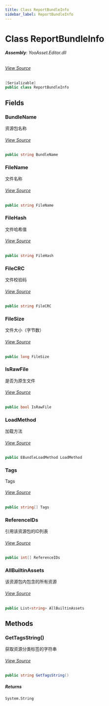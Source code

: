 ```yaml
---
title: Class ReportBundleInfo
sidebar_label: ReportBundleInfo
---
```

# Class ReportBundleInfo


###### **Assembly**: YooAsset.Editor.dll
###### [View Source](https://github.com/tuyoogame/YooAsset/blob/main/Assets/YooAsset/Editor/AssetBundleBuilder/BuildReport/ReportBundleInfo.cs#L8)
```csharp title="Declaration"
[Serializable]
public class ReportBundleInfo
```
## Fields
### BundleName
资源包名称
###### [View Source](https://github.com/tuyoogame/YooAsset/blob/main/Assets/YooAsset/Editor/AssetBundleBuilder/BuildReport/ReportBundleInfo.cs#L14)
```csharp title="Declaration"
public string BundleName
```
### FileName
文件名称
###### [View Source](https://github.com/tuyoogame/YooAsset/blob/main/Assets/YooAsset/Editor/AssetBundleBuilder/BuildReport/ReportBundleInfo.cs#L19)
```csharp title="Declaration"
public string FileName
```
### FileHash
文件哈希值
###### [View Source](https://github.com/tuyoogame/YooAsset/blob/main/Assets/YooAsset/Editor/AssetBundleBuilder/BuildReport/ReportBundleInfo.cs#L24)
```csharp title="Declaration"
public string FileHash
```
### FileCRC
文件校验码
###### [View Source](https://github.com/tuyoogame/YooAsset/blob/main/Assets/YooAsset/Editor/AssetBundleBuilder/BuildReport/ReportBundleInfo.cs#L29)
```csharp title="Declaration"
public string FileCRC
```
### FileSize
文件大小（字节数）
###### [View Source](https://github.com/tuyoogame/YooAsset/blob/main/Assets/YooAsset/Editor/AssetBundleBuilder/BuildReport/ReportBundleInfo.cs#L34)
```csharp title="Declaration"
public long FileSize
```
### IsRawFile
是否为原生文件
###### [View Source](https://github.com/tuyoogame/YooAsset/blob/main/Assets/YooAsset/Editor/AssetBundleBuilder/BuildReport/ReportBundleInfo.cs#L39)
```csharp title="Declaration"
public bool IsRawFile
```
### LoadMethod
加载方法
###### [View Source](https://github.com/tuyoogame/YooAsset/blob/main/Assets/YooAsset/Editor/AssetBundleBuilder/BuildReport/ReportBundleInfo.cs#L44)
```csharp title="Declaration"
public EBundleLoadMethod LoadMethod
```
### Tags
Tags
###### [View Source](https://github.com/tuyoogame/YooAsset/blob/main/Assets/YooAsset/Editor/AssetBundleBuilder/BuildReport/ReportBundleInfo.cs#L49)
```csharp title="Declaration"
public string[] Tags
```
### ReferenceIDs
引用该资源包的ID列表
###### [View Source](https://github.com/tuyoogame/YooAsset/blob/main/Assets/YooAsset/Editor/AssetBundleBuilder/BuildReport/ReportBundleInfo.cs#L54)
```csharp title="Declaration"
public int[] ReferenceIDs
```
### AllBuiltinAssets
该资源包内包含的所有资源
###### [View Source](https://github.com/tuyoogame/YooAsset/blob/main/Assets/YooAsset/Editor/AssetBundleBuilder/BuildReport/ReportBundleInfo.cs#L59)
```csharp title="Declaration"
public List<string> AllBuiltinAssets
```
## Methods
### GetTagsString()
获取资源分类标签的字符串
###### [View Source](https://github.com/tuyoogame/YooAsset/blob/main/Assets/YooAsset/Editor/AssetBundleBuilder/BuildReport/ReportBundleInfo.cs#L64)
```csharp title="Declaration"
public string GetTagsString()
```

##### Returns

`System.String`
